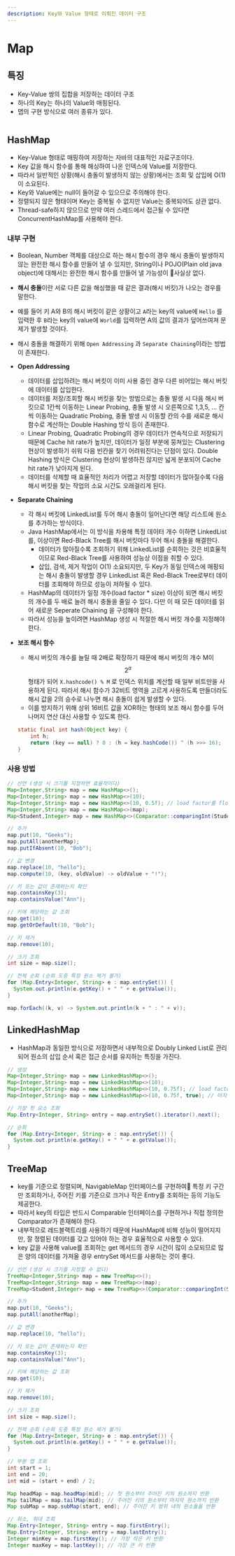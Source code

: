 ```yaml
---
description: Key와 Value 형태로 이뤄진 데이터 구조
---
```


# Map

## 특징

* Key-Value 쌍의 집합을 저장하는 데이터 구조
* 하나의 Key는 하나의 Value와 매핑된다.
* 맵의 구현 방식으로 여러 종류가 있다.

<figure><img src="../../.gitbook/assets/image (2).png" alt=""><figcaption></figcaption></figure>

## HashMap

* Key-Value 형태로 매핑하여 저장하는 자바의 대표적인 자료구조이다.
* Key 값을 해시 함수를 통해 해싱하여 나온 인덱스에 Value를 저장한다.
* 따라서 일반적인 상황(해시 충돌이 발생하지 않는 상황)에서는 조회 및 삽입에 O(1)이 소요된다.
* Key와 Value에는 null이 들어갈 수 있으므로 주의해야 한다.
* 정렬되지 않은 형태이며 Key는 중복될 수 없지만 Value는 중복되어도 상관 없다.
* Thread-safe하지 않으므로 만약 여러 스레드에서 접근될 수 있다면 ConcurrentHashMap를 사용해야 한다.

### 내부 구현

* Boolean, Number 객체를 대상으로 하는 해시 함수의 경우 해시 충돌이 발생하지 않는 완전한 해시 함수를 만들어 낼 수 있지만, String이나 POJO(Plain old java object)에 대해서는 완전한 해시 함수를 만들어 낼 가능성이 사실상 없다.
* **해시 충돌**이란 서로 다른 값을 해싱했을 때 같은 결과(해시 버킷)가 나오는 경우를 말한다.
* 예를 들어 키 A와 B의 해시 버킷이 같은 상황이고 `A`라는 key의 value에 `Hello` 를 입력한 후 `B`라는 key의 value에 `World`를 입력하면 A의 값의 결과가 덮어쓰여져 문제가 발생할 것이다.
* 해시 충돌을 해결하기 위해 `Open Addressing` 과 `Separate Chaining`이라는 방법이 존재한다.
* **Open Addressing**
  * 데이터를 삽입하려는 해시 버킷이 이미 사용 중인 경우 다른 비어있는 해시 버킷에 데이터를 삽입한다.
  * 데이터를 저장/조회할 해시 버킷을 찾는 방법으로는 충돌 발생 시 다음 해시 버킷으로 1칸씩 이동하는 Linear Probing, 충돌 발생 시 오른쪽으로 1,3,5, ... 칸씩 이동하는 Quadratic Probing, 충돌 발생 시 이동할 칸의 수를 새로운 해시 함수로 계산하는 Double Hashing 방식 등이 존재한다.
  * Linear Probing, Quadratic Probing의 경우 데이터가 연속적으로 저장되기 때문에 Cache hit rate가 높지만, 데이터가 일정 부분에 뭉쳐있는 Clustering 현상이 발생하기 쉬워 다음 빈칸을 찾기 어려워진다는 단점이 있다. Double Hashing 방식은 Clustering 현상이 발생하진 않지만 넓게 분포되어 Cache hit rate가 낮아지게 된다.
  * 데이터를 삭제할 때 효율적인 처리가 어렵고 저장할 데이터가 많아질수록 다음 해시 버킷을 찾는 작업의 소요 시간도 오래걸리게 된다.
* **Separate Chaining**
  * 각 해시 버킷에 LinkedList를 두어 해시 충돌이 일어난다면 해당 리스트에 원소를 추가하는 방식이다.
  * Java HashMap에서는 이 방식을 차용해 특정 데이터 개수 이하면 LinkedList를, 이상이면 Red-Black Tree를 해시 버킷마다 두어 해시 충돌을 해결한다.
    * 데이터가 많아질수록 조회하기 위해 LinkedList를 순회하는 것은 비효율적이므로 Red-Black Tree를 사용하여 성능상 이점을 취할 수 있다.
    * 삽입, 검색, 제거 작업이 O(1) 소요되지만, 두 Key가 동일 인덱스에 매핑되는 해시 충돌이 발생할 경우 LinkedList 혹은 Red-Black Tree로부터 데이터를 조회해야 하므로 성능이 저하될 수 있다.
  * HashMap의 데이터가 일정 개수(load factor \* size) 이상이 되면 해시 버킷의 개수를 두 배로 늘려 해시 충돌을 줄일 수 있다. 다만 이 때 모든 데이터를 읽어 새로운 Seperate Chaining 을 구성해야 한다.
  * 따라서 성능을 높이려면 HashMap 생성 시 적절한 해시 버킷 개수를 지정해야 한다.
*   **보조 해시 함수**

    * 해시 버킷의 개수를 늘릴 때 2배로 확장하기 때문에 해시 버킷의 개수 M이 $$2^a$$형태가 되어 `X.hashcode() % M` 로 인덱스 위치를 계산할 때 일부 비트만을 사용하게 된다. 따라서 해시 함수가 32비트 영역을 고르게 사용하도록 만들더라도 해시 값을 2의 승수로 나누면 해시 충돌이 쉽게 발생할 수 있다.
    * 이를 방지하기 위해 상위 16비트 값을 XOR하는 형태의 보조 해시 함수를 두어 나머지 연산 대신 사용할 수 있도록 한다.

    ```java
    static final int hash(Object key) {
        int h;
        return (key == null) ? 0 : (h = key.hashCode()) ^ (h >>> 16);
    }
    ```

### 사용 방법

```java
// 선언 (생성 시 크기를 지정하면 효율적이다)
Map<Integer,String> map = new HashMap<>();
Map<Integer,String> map = new HashMap<>(10);
Map<Integer,String> map = new HashMap<>(10, 0.5f); // load factor를 float 타입으로 지정
Map<Integer,String> map = new HashMap<>(map);
Map<Student,Integer> map = new HashMap<>(Comparator::comparingInt(Student::getScore));

// 추가
map.put(10, "Geeks");
map.putAll(anotherMap);
map.putIfAbsent(10, "Bob");

// 값 변경
map.replace(10, "hello");
map.compute(10, (key, oldValue) -> oldValue + "!");

// 키 또는 값이 존재하는지 확인
map.containsKey(3);
map.containsValue("Ann");

// 키에 해당하는 값 조회
map.get(10);
map.getOrDefault(10, "Bob");

// 키 제거
map.remove(10);

// 크기 조회
int size = map.size();

// 전체 순회 (순회 도중 특정 원소 제거 불가)
for (Map.Entry<Integer, String> e : map.entrySet()) {
  System.out.println(e.getKey() + " " + e.getValue());
}

map.forEach((k, v) -> System.out.println(k + " : " + v));
```

## LinkedHashMap

* HashMap과 동일한 방식으로 저장하면서 내부적으로 Doubly Linked List로 관리되어 원소의 삽입 순서 혹은 접근 순서를 유지하는 특징을 가진다.

```java
// 생성
Map<Integer,String> map = new LinkedHashMap<>();
Map<Integer,String> map = new LinkedHashMap<>(10);
Map<Integer,String> map = new LinkedHashMap<>(10, 0.75f); // load factor를 float 타입으로 지정
Map<Integer,String> map = new LinkedHashMap<>(10, 0.75f, true); // 마지막 액세스 순서를 유지하려면 true, 삽입 순서를 유지하려면 false 지정

// 가장 첫 요소 조회
Map.Entry<Integer, String> entry = map.entrySet().iterator().next();

// 순회
for (Map.Entry<Integer, String> e : map.entrySet()) {
  System.out.println(e.getKey() + " " + e.getValue());
}
```

## TreeMap

* key를 기준으로 정렬되며, NavigableMap 인터페이스를 구현하여 특정 키 구간만 조회하거나, 주어진 키를 기준으로 크거나 작은 Entry를 조회하는 등의 기능도 제공한다.
* 따라서 key의 타입은 반드시 Comparable 인터페이스를 구현하거나 직접 정의한 Comparator가 존재해야 한다.
* 내부적으로 레드블랙트리를 사용하기 때문에 HashMap에 비해 성능이 떨어지지만, 잘 정렬된 데이터를 갖고 있어야 하는 경우 효율적으로 사용할 수 있다.
* key 값을 사용해 value를 조회하는 get 메서드의 경우 시간이 많이 소모되므로 많은 양의 데이터를 가져올 경우 entrySet 메서드를 사용하는 것이 좋다.

```java
// 선언 (생성 시 크기를 지정할 수 없다)
TreeMap<Integer,String> map = new TreeMap<>();
TreeMap<Integer,String> map = new TreeMap<>(map);
TreeMap<Student,Integer> map = new TreeMap<>(Comparator::comparingInt(Student::getScore));

// 추가
map.put(10, "Geeks");
map.putAll(anotherMap);

// 값 변경
map.replace(10, "hello");

// 키 또는 값이 존재하는지 확인
map.containsKey(3);
map.containsValue("Ann");

// 키에 해당하는 값 조회
map.get(10);

// 키 제거
map.remove(10);

// 크기 조회
int size = map.size();

// 전체 순회 (순회 도중 특정 원소 제거 불가)
for (Map.Entry<Integer, String> e : map.entrySet()) {
  System.out.println(e.getKey() + " " + e.getValue());
}

// 부분 맵 조회
int start = 1;
int end = 20;
int mid = (start + end) / 2;

Map headMap = map.headMap(mid); // 첫 원소부터 주어진 키의 원소까지 반환
Map tailMap = map.tailMap(mid); // 주어진 키의 원소부터 마지막 원소까지 반환
Map subMap = map.subMap(start, end); // 주어진 키 범위 내의 원소들을 반환

// 최소, 최대 조회
Map.Entry<Integer, String> entry = map.firstEntry();
Map.Entry<Integer, String> entry = map.lastEntry();
Integer minKey = map.firstKey(); // 가장 작은 키 반환
Integer maxKey = map.lastKey(); // 가장 큰 키 반환
```
